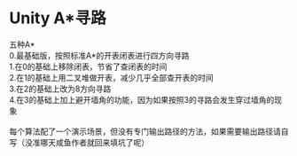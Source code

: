 # Unity A*寻路</br>
五种A*</br>
0.最基础版，按照标准A*的开表闭表进行四方向寻路</br>
1.在0的基础上移除闭表，节省了查闭表的时间</br>
2.在1的基础上用二叉堆做开表，减少几乎全部查开表的时间</br>
3.在2的基础上改为8方向寻路</br>
4.在3的基础上加上避开墙角的功能，因为如果按照3的寻路会发生穿过墙角的现象</br>
</br>
每个算法配了一个演示场景，但没有专门输出路径的方法，如果需要输出路径请自写（没准哪天咸鱼作者就回来填坑了呢）
